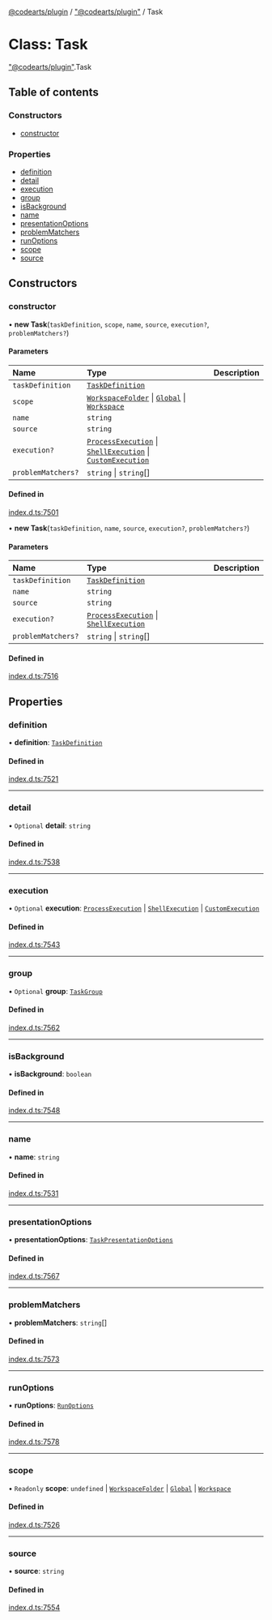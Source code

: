 [@codearts/plugin](../README.md) / ["@codearts/plugin"](../modules/_codearts_plugin_.md) / Task

# Class: Task

["@codearts/plugin"](../modules/_codearts_plugin_.md).Task

## Table of contents

### Constructors

- [constructor](codearts_plugin_.Task.md#constructor)

### Properties

- [definition](codearts_plugin_.Task.md#definition)
- [detail](codearts_plugin_.Task.md#detail)
- [execution](codearts_plugin_.Task.md#execution)
- [group](codearts_plugin_.Task.md#group)
- [isBackground](codearts_plugin_.Task.md#isbackground)
- [name](codearts_plugin_.Task.md#name)
- [presentationOptions](codearts_plugin_.Task.md#presentationoptions)
- [problemMatchers](codearts_plugin_.Task.md#problemmatchers)
- [runOptions](codearts_plugin_.Task.md#runoptions)
- [scope](codearts_plugin_.Task.md#scope)
- [source](codearts_plugin_.Task.md#source)

## Constructors

### constructor

• **new Task**(`taskDefinition`, `scope`, `name`, `source`, `execution?`, `problemMatchers?`)

#### Parameters

| Name | Type | Description |
| :------ | :------ | :------ |
| `taskDefinition` | [`TaskDefinition`](../interfaces/codearts_plugin_.TaskDefinition.md) |  |
| `scope` | [`WorkspaceFolder`](../interfaces/codearts_plugin_.WorkspaceFolder.md) \| [`Global`](../enums/codearts_plugin_.TaskScope.md#global) \| [`Workspace`](../enums/codearts_plugin_.TaskScope.md#workspace) |  |
| `name` | `string` |  |
| `source` | `string` |  |
| `execution?` | [`ProcessExecution`](codearts_plugin_.ProcessExecution.md) \| [`ShellExecution`](codearts_plugin_.ShellExecution.md) \| [`CustomExecution`](codearts_plugin_.CustomExecution.md) |  |
| `problemMatchers?` | `string` \| `string`[] |  |

#### Defined in

[index.d.ts:7501](https://github.com/huaweicloud/cloudide-plugin-api/blob/b58031b/index.d.ts#L7501)

• **new Task**(`taskDefinition`, `name`, `source`, `execution?`, `problemMatchers?`)

#### Parameters

| Name | Type | Description |
| :------ | :------ | :------ |
| `taskDefinition` | [`TaskDefinition`](../interfaces/codearts_plugin_.TaskDefinition.md) |  |
| `name` | `string` |  |
| `source` | `string` |  |
| `execution?` | [`ProcessExecution`](codearts_plugin_.ProcessExecution.md) \| [`ShellExecution`](codearts_plugin_.ShellExecution.md) |  |
| `problemMatchers?` | `string` \| `string`[] |  |

#### Defined in

[index.d.ts:7516](https://github.com/huaweicloud/cloudide-plugin-api/blob/b58031b/index.d.ts#L7516)

## Properties

### definition

• **definition**: [`TaskDefinition`](../interfaces/codearts_plugin_.TaskDefinition.md)

#### Defined in

[index.d.ts:7521](https://github.com/huaweicloud/cloudide-plugin-api/blob/b58031b/index.d.ts#L7521)

___

### detail

• `Optional` **detail**: `string`

#### Defined in

[index.d.ts:7538](https://github.com/huaweicloud/cloudide-plugin-api/blob/b58031b/index.d.ts#L7538)

___

### execution

• `Optional` **execution**: [`ProcessExecution`](codearts_plugin_.ProcessExecution.md) \| [`ShellExecution`](codearts_plugin_.ShellExecution.md) \| [`CustomExecution`](codearts_plugin_.CustomExecution.md)

#### Defined in

[index.d.ts:7543](https://github.com/huaweicloud/cloudide-plugin-api/blob/b58031b/index.d.ts#L7543)

___

### group

• `Optional` **group**: [`TaskGroup`](codearts_plugin_.TaskGroup.md)

#### Defined in

[index.d.ts:7562](https://github.com/huaweicloud/cloudide-plugin-api/blob/b58031b/index.d.ts#L7562)

___

### isBackground

• **isBackground**: `boolean`

#### Defined in

[index.d.ts:7548](https://github.com/huaweicloud/cloudide-plugin-api/blob/b58031b/index.d.ts#L7548)

___

### name

• **name**: `string`

#### Defined in

[index.d.ts:7531](https://github.com/huaweicloud/cloudide-plugin-api/blob/b58031b/index.d.ts#L7531)

___

### presentationOptions

• **presentationOptions**: [`TaskPresentationOptions`](../interfaces/codearts_plugin_.TaskPresentationOptions.md)

#### Defined in

[index.d.ts:7567](https://github.com/huaweicloud/cloudide-plugin-api/blob/b58031b/index.d.ts#L7567)

___

### problemMatchers

• **problemMatchers**: `string`[]

#### Defined in

[index.d.ts:7573](https://github.com/huaweicloud/cloudide-plugin-api/blob/b58031b/index.d.ts#L7573)

___

### runOptions

• **runOptions**: [`RunOptions`](../interfaces/codearts_plugin_.RunOptions.md)

#### Defined in

[index.d.ts:7578](https://github.com/huaweicloud/cloudide-plugin-api/blob/b58031b/index.d.ts#L7578)

___

### scope

• `Readonly` **scope**: `undefined` \| [`WorkspaceFolder`](../interfaces/codearts_plugin_.WorkspaceFolder.md) \| [`Global`](../enums/codearts_plugin_.TaskScope.md#global) \| [`Workspace`](../enums/codearts_plugin_.TaskScope.md#workspace)

#### Defined in

[index.d.ts:7526](https://github.com/huaweicloud/cloudide-plugin-api/blob/b58031b/index.d.ts#L7526)

___

### source

• **source**: `string`

#### Defined in

[index.d.ts:7554](https://github.com/huaweicloud/cloudide-plugin-api/blob/b58031b/index.d.ts#L7554)
